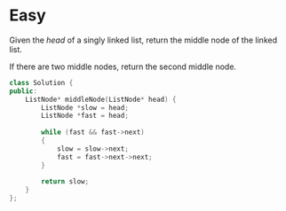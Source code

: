 # Easy

Given the $head$ of a singly linked list, return the middle node of the linked list.

If there are two middle nodes, return the second middle node.

```cpp
class Solution {
public:
    ListNode* middleNode(ListNode* head) {
        ListNode *slow = head;
        ListNode *fast = head;
        
        while (fast && fast->next)
        {
            slow = slow->next;
            fast = fast->next->next;
        }
        
        return slow;
    }
};
```
